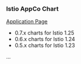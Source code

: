 ### Istio AppCo Chart

[Application Page](https://apps.rancher.io/applications/istio)

 * 0.7.x charts for Istio 1.25
 * 0.6.x charts for Istio 1.24
 * 0.5.x charts for Istio 1.23

...
